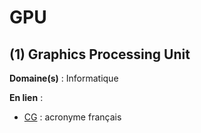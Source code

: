 # GPU

## (1) Graphics Processing Unit

**Domaine(s)** : Informatique

**En lien** :

+ [CG](../C/cg.md) : acronyme français
